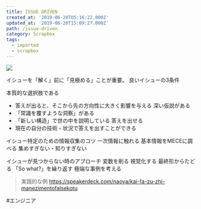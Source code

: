 ```yaml
---
title: ISSUE DRIVEN
created_at: '2019-06-20T05:16:22.000Z'
updated_at: '2019-06-20T15:09:27.000Z'
path: /issue-driven
category: Scrapbox
tags:
  - imported
  - scrapbox
---
```

![](https://images-fe.ssl-images-amazon.com/images/I/41L3zp2Fp%2BL.webp)

イシューを「解く」前に「見極める」ことが重要。
良いイシューの3条件

本質的な選択肢である
- 答えが出ると、そこから先の方向性に大きく影響を与える
深い仮説がある
- 「常識を覆すような洞察」がある
- 「新しい構造」で世の中を説明している
答えを出せる
- 現在の自分の技術・状況で答えを出すことができる

イシュー特定のための情報収集のコツ
一次情報に触れる
基本情報をMECEに調べる
集めすぎない・知りすぎない

イシューが見つからない時のアプローチ
変数を削る
視覚化する
最終形からたどる
「So what?」を繰り返す
極端な事例を考える

> 実践的な例
> https://speakerdeck.com/naoya/kai-fa-zu-zhi-manezimentofalsekotu

#エンジニア
